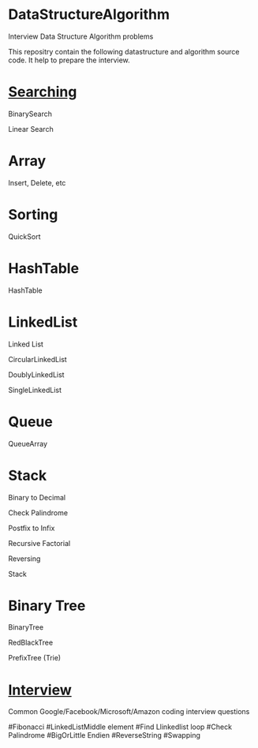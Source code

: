 DataStructureAlgorithm
======================

Interview Data Structure Algorithm problems


This repositry contain the following datastructure and algorithm source code. It help to prepare the interview.


[Searching](https://www.careerdrill.com/category/fundamentals/algorithm/searching/)
=========
BinarySearch

Linear Search


Array
======
Insert, Delete, etc

Sorting
=======
QuickSort


HashTable
=========
HashTable


LinkedList
=========
Linked List

CircularLinkedList

DoublyLinkedList

SingleLinkedList


Queue
=====
QueueArray

Stack
=====
Binary to Decimal

Check Palindrome

Postfix to Infix

Recursive Factorial

Reversing

Stack

Binary Tree
==========
BinaryTree

RedBlackTree

PrefixTree (Trie)

[Interview](https://www.careerdrill.com/category/fundamentals/coding-interview/)
=========

Common Google/Facebook/Microsoft/Amazon coding interview questions

#Fibonacci
#LinkedListMiddle element
#Find Llinkedlist loop
#Check Palindrome
#BigOrLittle Endien
#ReverseString
#Swapping

